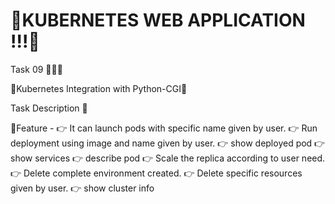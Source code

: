 # 🎡KUBERNETES WEB APPLICATION !!!🎡

Task 09 👨🏻‍💻

💢Kubernetes Integration with Python-CGI🎡

Task Description 📃

🔰Feature -
👉 It can launch pods with specific name given by user. 
👉 Run deployment using image and name given by user. 
👉 show deployed pod
👉 show services
👉 describe pod
👉 Scale the replica according to user need. 
👉 Delete complete environment created. 
👉 Delete specific resources given by user. 
👉 show cluster info
